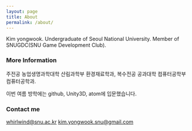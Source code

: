 ```yaml
---
layout: page
title: About
permalink: /about/
---
```


Kim yongwook. Undergraduate of Seoul National University. Member of SNUGDC(SNU Game Development Club).

### More Information

주전공 농업생명과학대학 산림과학부 환경재료학과, 복수전공 공과대학 컴퓨터공학부 컴퓨터공학과.

이번 여름 방학에는 github, Unity3D, atom에 입문했습니다.

### Contact me

[whirlwind@snu.ac.kr](mailto:whirlwind@snu.ac.kr)
[kim.yongwook.snu@gmail.com](mailto:kim.yongwook.snu@gmail.com)
